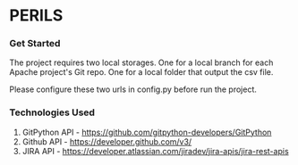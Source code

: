 # PERILS

### Get Started
The project requires two local storages. One for a local branch for each Apache project's Git repo. One for a local folder that output the csv file.

Please configure these two urls in config.py before run the project.


### Technologies Used
1. GitPython API - https://github.com/gitpython-developers/GitPython
2. Github API - https://developer.github.com/v3/
3. JIRA API - https://developer.atlassian.com/jiradev/jira-apis/jira-rest-apis
